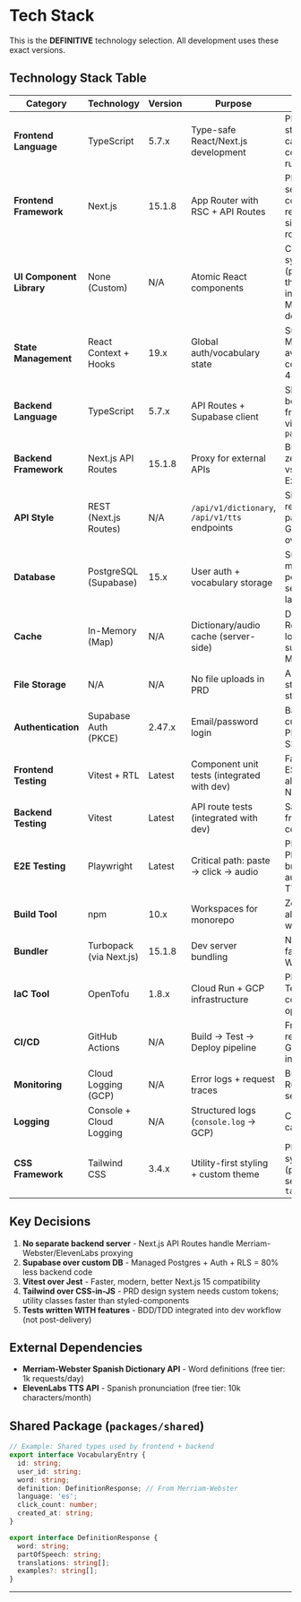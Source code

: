 # Tech Stack

This is the **DEFINITIVE** technology selection. All development uses these exact versions.

## Technology Stack Table

| Category | Technology | Version | Purpose | Rationale |
|----------|-----------|---------|---------|-----------|
| **Frontend Language** | TypeScript | 5.7.x | Type-safe React/Next.js development | PRD requires strict mode; catches errors at compile-time vs runtime |
| **Frontend Framework** | Next.js | 15.1.8 | App Router with RSC + API Routes | PRD-mandated; server components reduce bundle size, built-in API routing |
| **UI Component Library** | None (Custom) | N/A | Atomic React components | Custom design system (parchment theme) incompatible with MUI/shadcn defaults |
| **State Management** | React Context + Hooks | 19.x | Global auth/vocabulary state | Sufficient for MVP scope; avoid Redux complexity for 48-hour timeline |
| **Backend Language** | TypeScript | 5.7.x | API Routes + Supabase client | Shared types between frontend/backend via `packages/shared` |
| **Backend Framework** | Next.js API Routes | 15.1.8 | Proxy for external APIs | Built into Next.js; zero extra setup vs Express/Fastify |
| **API Style** | REST (Next.js Routes) | N/A | `/api/v1/dictionary`, `/api/v1/tts` endpoints | Simple request/response pattern; no GraphQL overhead needed |
| **Database** | PostgreSQL (Supabase) | 15.x | User auth + vocabulary storage | Supabase managed; RLS policies enforce security at DB layer |
| **Cache** | In-Memory (Map) | N/A | Dictionary/audio cache (server-side) | Demo scope; Redis overkill, localStorage sufficient for MVP |
| **File Storage** | N/A | N/A | No file uploads in PRD | Audio is streamed, not stored |
| **Authentication** | Supabase Auth (PKCE) | 2.47.x | Email/password login | BaaS eliminates custom auth; PKCE flow for SSR security |
| **Frontend Testing** | Vitest + RTL | Latest | Component unit tests (integrated with dev) | Faster than Jest; ESM-native, aligns with Next.js |
| **Backend Testing** | Vitest | Latest | API route tests (integrated with dev) | Same tooling as frontend for consistency |
| **E2E Testing** | Playwright | Latest | Critical path: paste → click → audio | PRD mentions Playwright; browser automation for TTS validation |
| **Build Tool** | npm | 10.x | Workspaces for monorepo | Zero config; already have npm with Node 20 |
| **Bundler** | Turbopack (via Next.js) | 15.1.8 | Dev server bundling | Next.js default; faster than Webpack |
| **IaC Tool** | OpenTofu | 1.8.x | Cloud Run + GCP infrastructure | PRD-mandated; Terraform-compatible, open-source |
| **CI/CD** | GitHub Actions | N/A | Build → Test → Deploy pipeline | Free for public repos; tight GitHub integration |
| **Monitoring** | Cloud Logging (GCP) | N/A | Error logs + request traces | Built into Cloud Run; no extra setup |
| **Logging** | Console + Cloud Logging | N/A | Structured logs (`console.log` → GCP) | Cloud Run auto-captures stdout |
| **CSS Framework** | Tailwind CSS | 3.4.x | Utility-first styling + custom theme | PRD design system (parchment, sepia, gold) via `tailwind.config` |

## Key Decisions

1. **No separate backend server** - Next.js API Routes handle Merriam-Webster/ElevenLabs proxying
2. **Supabase over custom DB** - Managed Postgres + Auth + RLS = 80% less backend code
3. **Vitest over Jest** - Faster, modern, better Next.js 15 compatibility
4. **Tailwind over CSS-in-JS** - PRD design system needs custom tokens; utility classes faster than styled-components
5. **Tests written WITH features** - BDD/TDD integrated into dev workflow (not post-delivery)

## External Dependencies

- **Merriam-Webster Spanish Dictionary API** - Word definitions (free tier: 1k requests/day)
- **ElevenLabs TTS API** - Spanish pronunciation (free tier: 10k characters/month)

## Shared Package (`packages/shared`)

```typescript
// Example: Shared types used by frontend + backend
export interface VocabularyEntry {
  id: string;
  user_id: string;
  word: string;
  definition: DefinitionResponse; // From Merriam-Webster
  language: 'es';
  click_count: number;
  created_at: string;
}

export interface DefinitionResponse {
  word: string;
  partOfSpeech: string;
  translations: string[];
  examples?: string[];
}
```

---
